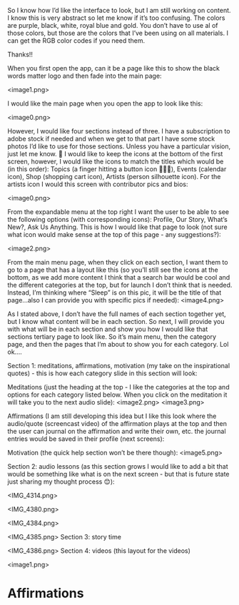 So I know how I’d like the interface to look, but I am still working on content. I know this is very abstract so let me know if it’s too confusing. The colors are purple, black, white, royal blue and gold. You don’t have to use al of those colors, but those are the colors that I’ve been using on all materials. I can get the RGB color codes if you need them.

Thanks!!

When you first open the app, can it be a page like this to show the black words matter logo and then fade into the main page:

<image1.png>



I would like the main page when you open the app to look like this:

<image0.png>



However, I would like four sections instead of three. I have a subscription to adobe stock if needed and when we get to that part I have some stock photos I’d like to use for those sections. Unless you have a particular vision, just let me know. 🤗 I would like to keep the icons at the bottom of the first screen, however, I would like the icons to match the titles which would be (in this order): Topics (a finger hitting a button icon 🤷🏾‍♀️), Events (calendar icon), Shop (shopping cart icon), Artists (person silhouette icon). For the artists icon I would this screen with contributor pics and bios: 

<image0.png>


From the expandable menu at the top right I want the user to be able to see the following options (with corresponding icons): Profile, Our Story, What’s New?, Ask Us Anything. This is how I would like that page to look (not sure what icon would make sense at the top of this page - any suggestions?):

<image2.png>


From the main menu page, when they click on each section, I want them to go to a page that has a layout like this (so you’ll still see the icons at the bottom, as we add more content I think that a search bar would be cool and the different categories at the top, but for launch I don’t think that is needed. Instead, I’m thinking where “Sleep” is on this pic, it will be the title of that page...also I can provide you with specific pics if needed):
<image4.png>

As I stated above, I don’t have the full names of each section together yet, but I know what content will be in each section. So next, I will provide you with what will be in each section and show you how I would like that sections tertiary page to look like. So it’s main menu, then the category page, and then the pages that I’m about to show you for each category. Lol ok....

Section 1: meditations, affirmations, motivation (my take on the inspirational quotes) - this is how each category slide in this section will look:

Meditations (just the heading at the top - I like the categories at the top and options for each category listed below. When you click on the meditation it will take you to the next audio slide):
<image2.png>
<image3.png>

Affirmations (I am still developing this idea but I like this look where the audio/quote (screencast video) of the affirmation plays at the top and then the user can journal on the affirmation and write their own, etc. the journal entries would be saved in their profile (next screens):


Motivation (the quick help section won’t be there though):
<image5.png>


Section 2: audio lessons (as this section grows I would like to add a bit that would be something like what is on the next screen - but that is future state just sharing my thought process 😊):


<IMG_4314.png>

<IMG_4380.png>

<IMG_4384.png>

<IMG_4385.png>
Section 3: story time 


<IMG_4386.png>
Section 4: videos (this layout for the videos)

<image1.png>

# Affirmations
